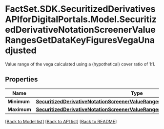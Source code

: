 # FactSet.SDK.SecuritizedDerivativesAPIforDigitalPortals.Model.SecuritizedDerivativeNotationScreenerValueRangesGetDataKeyFiguresVegaUnadjusted
Value range of the vega calculated using a (hypothetical) cover ratio of 1:1.

## Properties

Name | Type | Description | Notes
------------ | ------------- | ------------- | -------------
**Minimum** | [**SecuritizedDerivativeNotationScreenerValueRangesGetDataLevelAbsoluteMinimum**](SecuritizedDerivativeNotationScreenerValueRangesGetDataLevelAbsoluteMinimum.md) |  | [optional] 
**Maximum** | [**SecuritizedDerivativeNotationScreenerValueRangesGetDataLevelAbsoluteMaximum**](SecuritizedDerivativeNotationScreenerValueRangesGetDataLevelAbsoluteMaximum.md) |  | [optional] 

[[Back to Model list]](../README.md#documentation-for-models) [[Back to API list]](../README.md#documentation-for-api-endpoints) [[Back to README]](../README.md)

